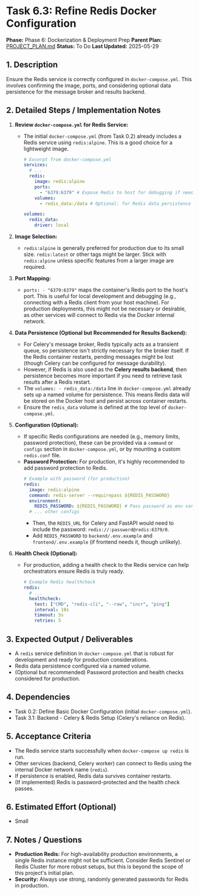 # Task 6.3: Refine Redis Docker Configuration

**Phase:** Phase 6: Dockerization & Deployment Prep
**Parent Plan:** [PROJECT_PLAN.md](PROJECT_PLAN.md)
**Status:** To Do
**Last Updated:** 2025-05-29

## 1. Description
Ensure the Redis service is correctly configured in `docker-compose.yml`. This involves confirming the image, ports, and considering optional data persistence for the message broker and results backend.

## 2. Detailed Steps / Implementation Notes

1.  **Review `docker-compose.yml` for Redis Service:**
    *   The initial `docker-compose.yml` (from Task 0.2) already includes a Redis service using `redis:alpine`. This is a good choice for a lightweight image.
        ```yaml
        # Excerpt from docker-compose.yml
        services:
          # ...
          redis:
            image: redis:alpine
            ports:
              - "6379:6379" # Expose Redis to host for debugging if needed
            volumes:
              - redis_data:/data # Optional: for Redis data persistence

        volumes:
          redis_data:
            driver: local
        ```

2.  **Image Selection:**
    *   `redis:alpine` is generally preferred for production due to its small size. `redis:latest` or other tags might be larger. Stick with `redis:alpine` unless specific features from a larger image are required.

3.  **Port Mapping:**
    *   `ports: - "6379:6379"` maps the container's Redis port to the host's port. This is useful for local development and debugging (e.g., connecting with a Redis client from your host machine). For production deployments, this might not be necessary or desirable, as other services will connect to Redis via the Docker internal network.

4.  **Data Persistence (Optional but Recommended for Results Backend):**
    *   For Celery's message broker, Redis typically acts as a transient queue, so persistence isn't strictly necessary for the broker itself. If the Redis container restarts, pending messages might be lost (though Celery can be configured for message durability).
    *   However, if Redis is also used as the **Celery results backend**, then persistence becomes more important if you need to retrieve task results after a Redis restart.
    *   The `volumes: - redis_data:/data` line in `docker-compose.yml` already sets up a named volume for persistence. This means Redis data will be stored on the Docker host and persist across container restarts.
    *   Ensure the `redis_data` volume is defined at the top level of `docker-compose.yml`.

5.  **Configuration (Optional):**
    *   If specific Redis configurations are needed (e.g., memory limits, password protection), these can be provided via a `command` or `configs` section in `docker-compose.yml`, or by mounting a custom `redis.conf` file.
    *   **Password Protection:** For production, it's highly recommended to add password protection to Redis.
        ```yaml
        # Example with password (for production)
        redis:
          image: redis:alpine
          command: redis-server --requirepass ${REDIS_PASSWORD}
          environment:
            REDIS_PASSWORD: ${REDIS_PASSWORD} # Pass password as env var
          # ... other configs
        ```
        *   Then, the `REDIS_URL` for Celery and FastAPI would need to include the password: `redis://:password@redis:6379/0`.
        *   Add `REDIS_PASSWORD` to `backend/.env.example` and `frontend/.env.example` (if frontend needs it, though unlikely).

6.  **Health Check (Optional):**
    *   For production, adding a health check to the Redis service can help orchestrators ensure Redis is truly ready.
        ```yaml
        # Example Redis healthcheck
        redis:
          # ...
          healthcheck:
            test: ["CMD", "redis-cli", "--raw", "incr", "ping"]
            interval: 10s
            timeout: 5s
            retries: 5
        ```

## 3. Expected Output / Deliverables
*   A `redis` service definition in `docker-compose.yml` that is robust for development and ready for production considerations.
*   Redis data persistence configured via a named volume.
*   (Optional but recommended) Password protection and health checks considered for production.

## 4. Dependencies
*   Task 0.2: Define Basic Docker Configuration (initial `docker-compose.yml`).
*   Task 3.1: Backend - Celery & Redis Setup (Celery's reliance on Redis).

## 5. Acceptance Criteria
*   The Redis service starts successfully when `docker-compose up redis` is run.
*   Other services (backend, Celery worker) can connect to Redis using the internal Docker network name (`redis`).
*   If persistence is enabled, Redis data survives container restarts.
*   (If implemented) Redis is password-protected and the health check passes.

## 6. Estimated Effort (Optional)
*   Small

## 7. Notes / Questions
*   **Production Redis:** For high-availability production environments, a single Redis instance might not be sufficient. Consider Redis Sentinel or Redis Cluster for more robust setups, but this is beyond the scope of this project's initial plan.
*   **Security:** Always use strong, randomly generated passwords for Redis in production.